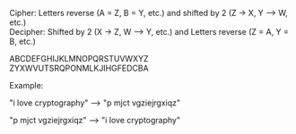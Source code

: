 Cipher: Letters reverse (A = Z, B = Y, etc.) and shifted by 2 (Z -> X, Y --> W, etc.)  
Decipher: Shifted by 2 (X -> Z, W --> Y, etc.) and Letters reverse (Z = A, Y = B, etc.)   
  
ABCDEFGHIJKLMNOPQRSTUVWXYZ  
ZYXWVUTSRQPONMLKJIHGFEDCBA  
  
Example:  
  
"i love cryptography" --> "p mjct vgziejrgxiqz"  
  
"p mjct vgziejrgxiqz" --> "i love cryptography"